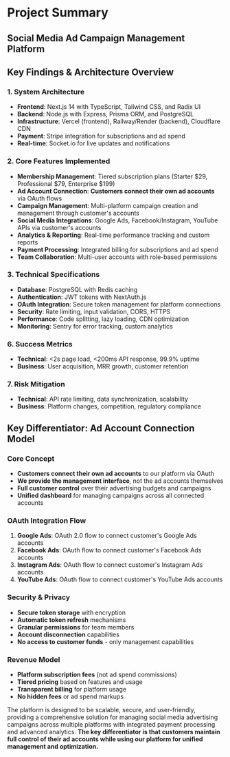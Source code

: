 # Project Summary
## Social Media Ad Campaign Management Platform

## Key Findings & Architecture Overview

### 1. System Architecture
- **Frontend**: Next.js 14 with TypeScript, Tailwind CSS, and Radix UI
- **Backend**: Node.js with Express, Prisma ORM, and PostgreSQL
- **Infrastructure**: Vercel (frontend), Railway/Render (backend), Cloudflare CDN
- **Payment**: Stripe integration for subscriptions and ad spend
- **Real-time**: Socket.io for live updates and notifications

### 2. Core Features Implemented
- **Membership Management**: Tiered subscription plans (Starter $29, Professional $79, Enterprise $199)
- **Ad Account Connection**: **Customers connect their own ad accounts** via OAuth flows
- **Campaign Management**: Multi-platform campaign creation and management through customer's accounts
- **Social Media Integrations**: Google Ads, Facebook/Instagram, YouTube APIs via customer's accounts
- **Analytics & Reporting**: Real-time performance tracking and custom reports
- **Payment Processing**: Integrated billing for subscriptions and ad spend
- **Team Collaboration**: Multi-user accounts with role-based permissions

### 3. Technical Specifications
- **Database**: PostgreSQL with Redis caching
- **Authentication**: JWT tokens with NextAuth.js
- **OAuth Integration**: Secure token management for platform connections
- **Security**: Rate limiting, input validation, CORS, HTTPS
- **Performance**: Code splitting, lazy loading, CDN optimization
- **Monitoring**: Sentry for error tracking, custom analytics


### 6. Success Metrics
- **Technical**: <2s page load, <200ms API response, 99.9% uptime
- **Business**: User acquisition, MRR growth, customer retention

### 7. Risk Mitigation
- **Technical**: API rate limiting, data synchronization, scalability
- **Business**: Platform changes, competition, regulatory compliance

## Key Differentiator: Ad Account Connection Model

### **Core Concept**
- **Customers connect their own ad accounts** to our platform via OAuth
- **We provide the management interface**, not the ad accounts themselves
- **Full customer control** over their advertising budgets and campaigns
- **Unified dashboard** for managing campaigns across all connected accounts

### **OAuth Integration Flow**
1. **Google Ads**: OAuth 2.0 flow to connect customer's Google Ads accounts
2. **Facebook Ads**: OAuth flow to connect customer's Facebook Ads accounts
3. **Instagram Ads**: OAuth flow to connect customer's Instagram Ads accounts
4. **YouTube Ads**: OAuth flow to connect customer's YouTube Ads accounts

### **Security & Privacy**
- **Secure token storage** with encryption
- **Automatic token refresh** mechanisms
- **Granular permissions** for team members
- **Account disconnection** capabilities
- **No access to customer funds** - only management capabilities

### **Revenue Model**
- **Platform subscription fees** (not ad spend commissions)
- **Tiered pricing** based on features and usage
- **Transparent billing** for platform usage
- **No hidden fees** or ad spend markups


The platform is designed to be scalable, secure, and user-friendly, providing a comprehensive solution for managing social media advertising campaigns across multiple platforms with integrated payment processing and advanced analytics. **The key differentiator is that customers maintain full control of their ad accounts while using our platform for unified management and optimization.**
